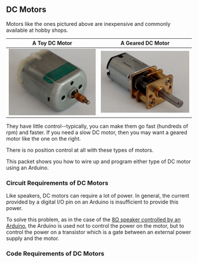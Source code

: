 ## DC Motors ##

Motors like the ones pictured above are inexpensive and commonly 
available at hobby shops.

| A Toy DC Motor            | A Geared DC Motor            |
|:-------------------------:|:----------------------------:|
| ![](images/toy_motor.png) | ![](images/geared_motor.png) |


They have little control--typically, you can make them
go fast (hundreds of rpm) and faster. If you need a slow DC motor, 
then you may want a geared motor like the one on the right.

There is no position control at all with these types of motors.

This packet shows you how to wire up and program either type
of DC motor using an Arduino.

### Circuit Requirements of DC Motors ###

Like speakers, DC motors can require a lot of power.  In general, the 
current provided by a digital I/O pin on an Arduino is insufficient
to provide this power.

To solve this problem, as in the case of the [8Ω speaker controlled by an Arduino](../../3-Sound/3d-speakers/index.html),
the Arduino is used not to control the power on the motor, but to control the power on
a transistor which is a gate between an external power supply and the motor.

### Code Requirements of DC Motors ###


